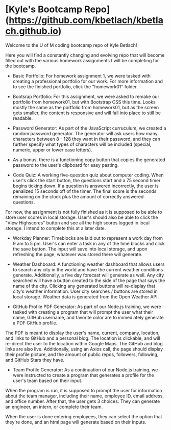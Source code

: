 # [Kyle's Bootcamp Repo] (https://github.com/kbetlach/kbetlach.github.io)

Welcome to the U of M coding bootcamp repo of Kyle Betlach!

Here you will find a constantly changing and evolving repo that will become filled out with the various homework assignments I will be completing for the bootcamp.

- Basic Portfolio: For homework assignment 1, we were tasked with creating a professional portfolio for our work. For more information and to see the finished portfolio, click the "homework01" folder. 

- Bootsrap Portfolio: For this assignment, we were asked to remake our portfolio from homework01, but with Bootstrap CSS this time. Looks mostly the same as the portfolio from homework01, but as the screen gets smaller, the content is responsive and will fall into place to still be readable.

- Password Generator: As part of the JavaScript curruculum, we created a random password generator. The generator will ask users how many characters between 8 - 128 they want in their password, and they can further specify what types of characters will be included (special, numeric, upper or lower case letters). 

- As a bonus, there is a functioning copy button that copies the generated password to the user's clipboard for easy pasting.

- Code Quiz: A working five-question quiz about computer coding. When user's click the start button, the questions start and a 75 second timer begins ticking down. If a question is answered incorrectly, the user is penalized 15 seconds off of the timer. The final score is the seconds remaining on the clock plus the amount of correctly answered questions. 

For now, the assignment is not fully finished as it is supposed to be able to store user scores in local storage. User's should also be able to click the "View Highscores" button and see all the high scores logged in local storage. I intend to complete this at a later date.

- Workday Planner: Timeblocks are laid out to represent a work day from 9 am to 5 pm. User's can enter a task in any of the time blocks and click the save button. The input will save into local storage, and upon refreshing the page, whatever was stored there will generate.

- Weather Dashboard: A functioning weather dashboard that allows users to search any city in the world and have the current weather conditions generate. Additionally, a five day forecast will generate as well. Any city searched will have a button created to the side of the page that says the name of the city. Clicking any generated buttons will re-display that city's weather information. User city searches / buttons are stored in local storage. Weather data is generated from the Open Weather API.

- GitHub Profile PDF Generator: As part of our Node.js training, we were tasked with creating a program that will prompt the user what their name, GitHub username, and favorite color are to immediately generate a PDF GitHub profile.

The PDF is meant to display the user's name, current, company, location, and links to GitHub and a personal blog. The location is clickable, and will re-direct the user to the location within Google Maps. The GitHub and blog links are also live. Additionally, using an Axios call, the page should display their profile picture, and the amount of public repos, followers, following, and GitHub Stars they have.

- Team Profile Generator: As a continuation of our Node.js training, we were instructed to create a program that generates a profile for the user's team based on their input.

When the program is run, it is supposed to prompt the user for information about the team manager, including their name, employee ID, email address, and office number. After that, the user gets 3 choices. They can generate an engineer, an intern, or complete their team.

When the user is done entering employees, they can select the option that they're done, and an html page will generate based on their inputs.